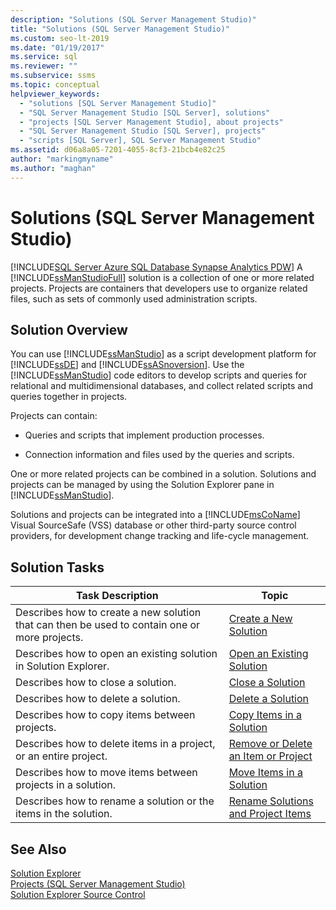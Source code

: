 ```yaml
---
description: "Solutions (SQL Server Management Studio)"
title: "Solutions (SQL Server Management Studio)"
ms.custom: seo-lt-2019
ms.date: "01/19/2017"
ms.service: sql
ms.reviewer: ""
ms.subservice: ssms
ms.topic: conceptual
helpviewer_keywords: 
  - "solutions [SQL Server Management Studio]"
  - "SQL Server Management Studio [SQL Server], solutions"
  - "projects [SQL Server Management Studio], about projects"
  - "SQL Server Management Studio [SQL Server], projects"
  - "scripts [SQL Server], SQL Server Management Studio"
ms.assetid: d06a8a05-7201-4055-8cf3-21bcb4e82c25
author: "markingmyname"
ms.author: "maghan"
---
```

# Solutions (SQL Server Management Studio)
[!INCLUDE[SQL Server Azure SQL Database Synapse Analytics PDW](../../includes/applies-to-version/sql-asdb-asdbmi-asa-pdw.md)]
A [!INCLUDE[ssManStudioFull](../../includes/ssmanstudiofull-md.md)] solution is a collection of one or more related projects. Projects are containers that developers use to organize related files, such as sets of commonly used administration scripts.  
  
## Solution Overview  
You can use [!INCLUDE[ssManStudio](../../includes/ssmanstudio-md.md)] as a script development platform for [!INCLUDE[ssDE](../../includes/ssde_md.md)] and [!INCLUDE[ssASnoversion](../../includes/ssasnoversion-md.md)]. Use the [!INCLUDE[ssManStudio](../../includes/ssmanstudio-md.md)] code editors to develop scripts and queries for relational and multidimensional databases, and collect related scripts and queries together in projects.  
  
Projects can contain:  
  
-   Queries and scripts that implement production processes.  
  
-   Connection information and files used by the queries and scripts.  
  
One or more related projects can be combined in a solution. Solutions and projects can be managed by using the Solution Explorer pane in [!INCLUDE[ssManStudio](../../includes/ssmanstudio-md.md)].  
  
Solutions and projects can be integrated into a [!INCLUDE[msCoName](../../includes/msconame-md.md)] Visual SourceSafe (VSS) database or other third-party source control providers, for development change tracking and life-cycle management.  
  
## Solution Tasks  
  
|Task Description|Topic|  
|--------------------|---------|  
|Describes how to create a new solution that can then be used to contain one or more projects.|[Create a New Solution](../../ssms/solution/create-a-new-solution.md)|  
|Describes how to open an existing solution in Solution Explorer.|[Open an Existing Solution](../../ssms/solution/open-an-existing-solution.md)|  
|Describes how to close a solution.|[Close a Solution](../../ssms/solution/close-a-solution.md)|  
|Describes how to delete a solution.|[Delete a Solution](../../ssms/solution/delete-a-solution.md)|  
|Describes how to copy items between projects.|[Copy Items in a Solution](../../ssms/solution/copy-items-in-a-solution.md)|  
|Describes how to delete items in a project, or an entire project.|[Remove or Delete an Item or Project](../../ssms/solution/remove-or-delete-an-item-or-project.md)|  
|Describes how to move items between projects in a solution.|[Move Items in a Solution](../../ssms/solution/move-items-in-a-solution.md)|  
|Describes how to rename a solution or the items in the solution.|[Rename Solutions and Project Items](../../ssms/solution/rename-solutions-and-project-items.md)|  
  
## See Also  
[Solution Explorer](../../ssms/solution/solution-explorer.md)  
[Projects &#40;SQL Server Management Studio&#41;](../../ssms/solution/projects-sql-server-management-studio.md)  
[Solution Explorer Source Control](./solution-explorer.md)  
